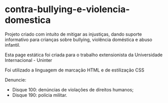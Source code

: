 # contra-bullying-e-violencia-domestica

Projeto criado com intuito de mitigar as injustiças, dando suporte informativo para crianças sobre bullying, violência doméstica e abuso infantil.

Esta page estática foi criada para o trabalho extensionista da Universidade Internacional - Uninter

Foi utilizado a linguagem de marcação HTML e de estilização CSS

Denuncie:
- Disque 100: denúncias de violações de direitos humanos;
- Disque 190: polícia militar.
